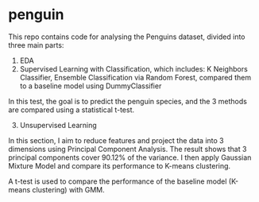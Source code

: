 # penguin
This repo contains code for analysing the Penguins dataset, divided into three main parts:

1. EDA
2. Supervised Learning with Classification, which includes: K Neighbors Classifier, Ensemble Classification via Random Forest, compared them to a baseline model using DummyClassifier

In this test, the goal is to predict the penguin species, and the 3 methods are compared using a statistical t-test.

3. Unsupervised Learning

In this section, I aim to reduce features and project the data into 3 dimensions using Principal Component Analysis. The result shows that 3 principal components cover 90.12% of the variance. I then apply Gaussian Mixture Model and compare its performance to K-means clustering.

A t-test is used to compare the performance of the baseline model (K-means clustering) with GMM.
